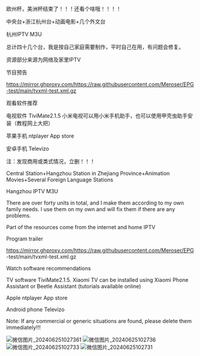 欧州杯，美洲杯结束了！！！还看个啥哦！！！！


中央台+浙江杭州台+动画电影+几个外文台

杭州IPTV M3U

总计四十几个台，我是按自己家庭需要制作，平时自己在用，有问题会修复。

资源部分来源为网络及家里IPTV

节目预告

https://mirror.ghproxy.com/https://raw.githubusercontent.com/Meroser/EPG-test/main/tvxml-test.xml.gz

观看软件推荐

电视软件 TiviMate2.1.5 小米电视可以用小米手机助手，也可以使用甲壳虫助手安装（教程网上大把）

苹果手机 ntplayer  App store

安卓手机 Televizo

注：发现商用或类式情况，立删！！！

Central Station+Hangzhou Station in Zhejiang Province+Animation Movies+Several Foreign Language Stations

Hangzhou IPTV M3U

There are over forty units in total, and I make them according to my own family needs. I use them on my own and will fix them if there are any problems.

Part of the resources come from the internet and home IPTV

Program trailer

https://mirror.ghproxy.com/https://raw.githubusercontent.com/Meroser/EPG -test/main/tvxml-test.xml.gz

Watch software recommendations

TV software TiviMate2.1.5. Xiaomi TV can be installed using Xiaomi Phone Assistant or Beetle Assistant (tutorials available online)

Apple ntplayer App store

Android phone Televizo

Note: If any commercial or generic situations are found, please delete them immediately!!!

![微信图片_202406251027361](https://github.com/king1011dzd/zjhziptv/assets/110815590/73d4fd4c-e471-48da-b683-83d96a8eeb34)
![微信图片_20240625102736](https://github.com/king1011dzd/zjhziptv/assets/110815590/c744d390-e9c8-45b6-b20f-ebc095d7a2c4)
![微信图片_20240625102733](https://github.com/king1011dzd/zjhziptv/assets/110815590/cadacf51-6468-433d-96e2-c1e62c69eeec)
![微信图片_20240625102731](https://github.com/king1011dzd/zjhziptv/assets/110815590/ccce9e64-e948-4a67-b7e1-9e9bc08a00dc)

